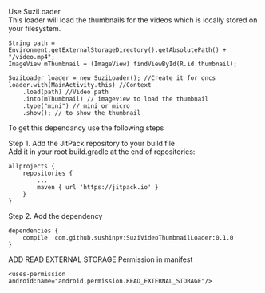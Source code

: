 Use SuziLoader<br/>
This loader will load the thumbnails for the videos which is locally stored on your filesystem.

    String path = Environment.getExternalStorageDirectory().getAbsolutePath() + "/video.mp4";
	ImageView mThumbnail = (ImageView) findViewById(R.id.thumbnail);

	SuziLoader loader = new SuziLoader(); //Create it for oncs
	loader.with(MainActivity.this) //Context
		.load(path) //Video path
		.into(mThumbnail) // imageview to load the thumbnail
		.type("mini") // mini or micro
		.show(); // to show the thumbnail

To get this dependancy use the following steps

Step 1. Add the JitPack repository to your build file<br/>
Add it in your root build.gradle at the end of repositories:

	allprojects {
		repositories {
			...
			maven { url 'https://jitpack.io' }
		}
	}

Step 2. Add the dependency

	dependencies {
		compile 'com.github.sushinpv:SuziVideoThumbnailLoader:0.1.0'
	}
	

ADD READ EXTERNAL STORAGE Permission in manifest

    <uses-permission android:name="android.permission.READ_EXTERNAL_STORAGE"/>
